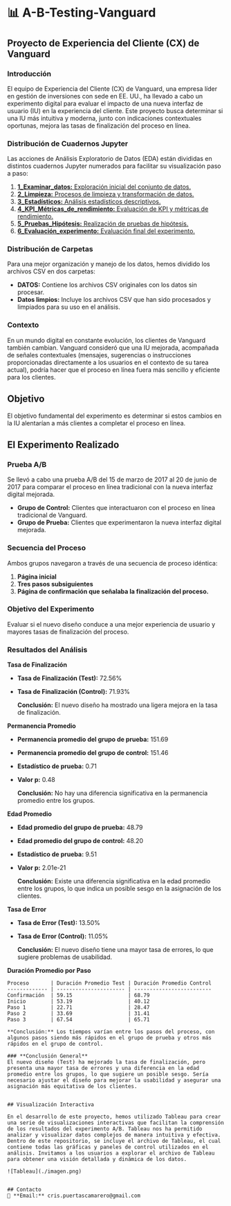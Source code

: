 # 📊 A-B-Testing-Vanguard

## Proyecto de Experiencia del Cliente (CX) de Vanguard

### Introducción

El equipo de Experiencia del Cliente (CX) de Vanguard, una empresa líder en gestión de inversiones con sede en EE. UU., ha llevado a cabo un experimento digital para evaluar el impacto de una nueva interfaz de usuario (IU) en la experiencia del cliente. Este proyecto busca determinar si una IU más intuitiva y moderna, junto con indicaciones contextuales oportunas, mejora las tasas de finalización del proceso en línea.

### Distribución de Cuadernos Jupyter

Las acciones de Análisis Exploratorio de Datos (EDA) están divididas en distintos cuadernos Jupyter numerados para facilitar su visualización paso a paso:

1. [**1_Examinar_datos:** Exploración inicial del conjunto de datos.](./1_Examinar_datos.ipynb)
2. [**2_Limpieza:** Procesos de limpieza y transformación de datos.](./2_Limpieza.ipynb)
3. [**3_Estadísticos:** Análisis estadísticos descriptivos.](./3_Estadísticos.ipynb)
4. [**4_KPI_Métricas_de_rendimiento:** Evaluación de KPI y métricas de rendimiento.](./4_KPI_Métricas_de_rendimiento.ipynb)
5. [**5_Pruebas_Hipótesis:** Realización de pruebas de hipótesis.](./5_Pruebas_Hipótesis.ipynb)
6. [**6_Evaluación_experimento:** Evaluación final del experimento.](./6_Evaluación_experimento.ipynb)

### Distribución de Carpetas

Para una mejor organización y manejo de los datos, hemos dividido los archivos CSV en dos carpetas:

- **DATOS:** Contiene los archivos CSV originales con los datos sin procesar.
- **Datos limpios:** Incluye los archivos CSV que han sido procesados y limpiados para su uso en el análisis.


### Contexto

En un mundo digital en constante evolución, los clientes de Vanguard también cambian. Vanguard consideró que una IU mejorada, acompañada de señales contextuales (mensajes, sugerencias o instrucciones proporcionadas directamente a los usuarios en el contexto de su tarea actual), podría hacer que el proceso en línea fuera más sencillo y eficiente para los clientes.

## Objetivo

El objetivo fundamental del experimento es determinar si estos cambios en la IU alentarían a más clientes a completar el proceso en línea.

## El Experimento Realizado

### Prueba A/B

Se llevó a cabo una prueba A/B del 15 de marzo de 2017 al 20 de junio de 2017 para comparar el proceso en línea tradicional con la nueva interfaz digital mejorada.

- **Grupo de Control:** Clientes que interactuaron con el proceso en línea tradicional de Vanguard.
- **Grupo de Prueba:** Clientes que experimentaron la nueva interfaz digital mejorada.

### Secuencia del Proceso

Ambos grupos navegaron a través de una secuencia de proceso idéntica:
1. **Página inicial**
2. **Tres pasos subsiguientes**
3. **Página de confirmación que señalaba la finalización del proceso.**

### Objetivo del Experimento

Evaluar si el nuevo diseño conduce a una mejor experiencia de usuario y mayores tasas de finalización del proceso.

### Resultados del Análisis

**Tasa de Finalización**
- **Tasa de Finalización (Test):** 72.56%
- **Tasa de Finalización (Control):** 71.93%
  
  **Conclusión:** El nuevo diseño ha mostrado una ligera mejora en la tasa de finalización.

**Permanencia Promedio**
- **Permanencia promedio del grupo de prueba:** 151.69
- **Permanencia promedio del grupo de control:** 151.46
- **Estadístico de prueba:** 0.71
- **Valor p:** 0.48
  
  **Conclusión:** No hay una diferencia significativa en la permanencia promedio entre los grupos.

**Edad Promedio**
- **Edad promedio del grupo de prueba:** 48.79
- **Edad promedio del grupo de control:** 48.20
- **Estadístico de prueba:** 9.51
- **Valor p:** 2.01e-21
  
  **Conclusión:** Existe una diferencia significativa en la edad promedio entre los grupos, lo que indica un posible sesgo en la asignación de los clientes.

**Tasa de Error**
- **Tasa de Error (Test):** 13.50%
- **Tasa de Error (Control):** 11.05%
  
  **Conclusión:** El nuevo diseño tiene una mayor tasa de errores, lo que sugiere problemas de usabilidad.

**Duración Promedio por Paso**
```plaintext
Proceso       | Duración Promedio Test | Duración Promedio Control
------------- | ---------------------- | -------------------------
Confirmación  | 59.15                  | 68.79
Inicio        | 53.19                  | 40.12
Paso 1        | 22.71                  | 28.47
Paso 2        | 33.69                  | 31.41
Paso 3        | 67.54                  | 65.71

**Conclusión:** Los tiempos varían entre los pasos del proceso, con algunos pasos siendo más rápidos en el grupo de prueba y otros más rápidos en el grupo de control.

### **Conclusión General**
El nuevo diseño (Test) ha mejorado la tasa de finalización, pero presenta una mayor tasa de errores y una diferencia en la edad promedio entre los grupos, lo que sugiere un posible sesgo. Sería necesario ajustar el diseño para mejorar la usabilidad y asegurar una asignación más equitativa de los clientes.


## Visualización Interactiva

En el desarrollo de este proyecto, hemos utilizado Tableau para crear una serie de visualizaciones interactivas que facilitan la comprensión de los resultados del experimento A/B. Tableau nos ha permitido analizar y visualizar datos complejos de manera intuitiva y efectiva. Dentro de este repositorio, se incluye el archivo de Tableau, el cual contiene todas las gráficas y paneles de control utilizados en el análisis. Invitamos a los usuarios a explorar el archivo de Tableau para obtener una visión detallada y dinámica de los datos.

![Tableau](./imagen.png)


## Contacto
📧 **Email:** cris.puertascamarero@gmail.com